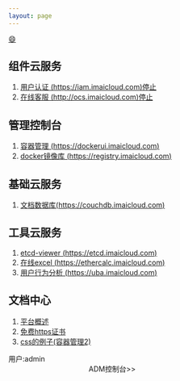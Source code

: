 ```yaml
---
layout: page
---
```

[:smile:](http://www.emoji-cheat-sheet.com/)

## 组件云服务 ##
1. [用户认证 (https://iam.imaicloud.com)停止](/iam/)
2. [在线客服 (http://ocs.imaicloud.com)停止](http://ocs.imaicloud.com)

## 管理控制台 ##
1. [容器管理 (https://dockerui.imaicloud.com)](https://dockerui.imaicloud.com)            
2. [docker镜像库 (https://registry.imaicloud.com)](https://registry.imaicloud.com)

## 基础云服务 ##
1. [文档数据库(https://couchdb.imaicloud.com)](https://couchdb.imaicloud.com/_utils)

## 工具云服务 ##
1. [etcd-viewer (https://etcd.imaicloud.com)](https://etcd.imaicloud.com)
2. [在线excel (https://ethercalc.imaicloud.com)](https://ethercalc.imaicloud.com)
3. [用户行为分析 (https://uba.imaicloud.com)](https://uba.imaicloud.com)

## 文档中心 ##
1. [平台概述](/doc/plat)
2. [免费https证书](/doc/letsencrypt-https)
3. [css的例子(容器管理2)](http://dockerui2.imaiclouid.com)

<div class="adm-block">
    <div class="col-md-12">
        <div class="portlet">
            <div class="portlet-title">
                <div class="pull-left" style="width:50%;">用户:admin</div>
                <div class="pull-right" style="width:50%;text-align:right;">
                    <a onclick="forAdmConsole()" style="cursor:pointer;">ADM控制台>></a>
                    <script type="text/javascript">
                        function forAdmConsole(){
                            window.open('https://fogray.github.io/?user_id=admin','_blank');
                        }
                    </script>
                </div>
            </div>
        </div>
    </div>
</div>
